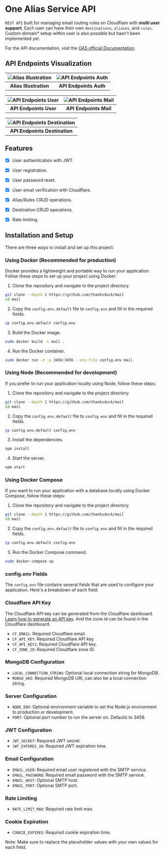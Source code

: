 # One Alias Service API

`REST API` built for managing email routing rules on Cloudflare with **multi user support**. Each user can have their own `destinations`, `aliases`, and `rules`. Custom domain* setup within user is also possible but hasn't been implemented yet.

For the API documentation, visit the [OAS official Documentation](https://docs.20032003.xyz/oas/).
## API Endpoints Visualization

| ![Alias Illustration](https://cdn.jsdelivr.net/gh/thanksduck/mr@main/One%20Alias%20Service%20API%2023.svg) | ![API Endpoints Auth](https://cdn.jsdelivr.net/gh/thanksduck/mr@main/oas-api-endpoints-auth.svg) |
|:-------------------------------------------------------------------------------------:|:-----------------------------------------------------------------------------------------------:|
| **Alias Illustration**                                                                | **API Endpoints Auth**                                                                           |

| ![API Endpoints User](https://cdn.jsdelivr.net/gh/thanksduck/mr@main/oas-api-endpoints-user.svg) | ![API Endpoints Mail](https://cdn.jsdelivr.net/gh/thanksduck/mr@main/oas-api-endpoints-mail-rule.svg) |
|:-----------------------------------------------------------------------------------------------:|:---------------------------------------------------------------------------------------------------:|
| **API Endpoints User**                                                                           | **API Endpoints Mail**                                                                               |

| ![API Endpoints Destination](https://cdn.jsdelivr.net/gh/thanksduck/mr@main/oas-api-endpoints-destination.svg) |
|:-------------------------------------------------------------------------------------------------------------:|
| **API Endpoints Destination**                                                                                  |
## Features
- [x] User authentication with JWT.
- [x] User registration.
- [x] User password reset.
- [x] User email verification with Cloudflare.
- [x] Alias/Rules CRUD operations.
- [x] Destination CRUD operations.
- [x] Rate limiting.



## Installation and Setup
There are three ways to install and set up this project:

### Using Docker (Recommended for production)
Docker provides a lightweight and portable way to run your application. Follow these steps to set up your project using Docker:

1. Clone the repository and navigate to the project directory.
```bash
git clone --depth 1 https://github.com/thanksduck/mail
cd mail
```
2. Copy the `config.env.default` file to `config.env` and fill in the required fields.
```bash
cp config.env.default config.env
```
3. Build the Docker image.
```bash
sudo docker build -t mail .
```
4. Run the Docker container.
```bash
sudo docker run -d -p 3456:3456 --env-file config.env mail
```
### Using Node (Recommended for development)
If you prefer to run your application locally using Node, follow these steps:

1. Clone the repository and navigate to the project directory.
```bash
git clone --depth 1 https://github.com/thanksduck/mail
cd mail
```
2. Copy the `config.env.default` file to `config.env` and fill in the required fields.
```bash
cp config.env.default config.env
```
3. Install the dependencies.
```bash
npm install
```
4. Start the server.
```bash
npm start
```

### Using Docker Compose
If you want to run your application with a database locally using Docker Compose, follow these steps:

1. Clone the repository and navigate to the project directory.
```bash
git clone --depth 1 https://github.com/thanksduck/mail
cd mail
```
2. Copy the `config.env.default` file to `config.env` and fill in the required fields.
```bash
cp config.env.default config.env
```
3. Run the Docker Compose command.
```bash
sudo docker-compose up
```

### config.env Fields
The `config.env` file contains several fields that are used to configure your application. Here's a breakdown of each field:

### Cloudflare API Key
The Cloudflare API key can be generated from the Cloudflare dashboard. [Learn how to generate an API key](https://dash.cloudflare.com/profile/api-tokens). And the zone id can be found in the Cloudflare dashboard.

* `CF_EMAIL`: Required Cloudflare email.
* `CF_API_KEY`: Required Cloudflare API key.
* `CF_API_KEY1`: Required Cloudflare API key.
* `CF_ZONE_ID`: Required Cloudflare zone ID.

### MongoDB Configuration
* `LOCAL_CONNECTION_STRING`: Optional local connection string for MongoDB.
* `MONGO_URI`: Required MongoDB URI, can also be a local connection string.

### Server Configuration
* `NODE_ENV`: Optional environment variable to set the Node.js environment to production or development.
* `PORT`: Optional port number to run the server on. Defaults to 3456.

### JWT Configuration
* `JWT_SECRET`: Required JWT secret.
* `JWT_EXPIRES_IN`: Required JWT expiration time.

### Email Configuration
* `EMAIL_USER`: Required email user registered with the SMTP service.
* `EMAIL_PASSWORD`: Required email password with the SMTP service.
* `EMAIL_HOST`: Optional SMTP host.
* `EMAIL_PORT`: Optional SMTP port.

### Rate Limiting
* `RATE_LIMIT_MAX`: Required rate limit max.

### Cookie Expiration
* `COOKIE_EXPIRES`: Required cookie expiration time.

Note: Make sure to replace the placeholder values with your own values for each field.